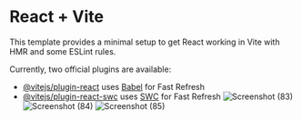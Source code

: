 # React + Vite

This template provides a minimal setup to get React working in Vite with HMR and some ESLint rules.

Currently, two official plugins are available:

- [@vitejs/plugin-react](https://github.com/vitejs/vite-plugin-react/blob/main/packages/plugin-react/README.md) uses [Babel](https://babeljs.io/) for Fast Refresh
- [@vitejs/plugin-react-swc](https://github.com/vitejs/vite-plugin-react-swc) uses [SWC](https://swc.rs/) for Fast Refresh
![Screenshot (83)](https://github.com/patwaritukaram/E-Commerce/assets/95511789/4786645c-79c5-4cdc-8977-466e790cccd1)
![Screenshot (84)](https://github.com/patwaritukaram/E-Commerce/assets/95511789/78c70c6f-8110-4f40-abca-2cb5409f75db)
![Screenshot (85)](https://github.com/patwaritukaram/E-Commerce/assets/95511789/a6ec87fe-0a63-4be2-baf7-1a5d863f51ba)

